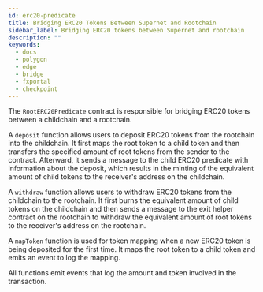 ```yaml
---
id: erc20-predicate
title: Bridging ERC20 Tokens Between Supernet and Rootchain
sidebar_label: Bridging ERC20 tokens between Supernet and rootchain
description: ""
keywords:
  - docs
  - polygon
  - edge
  - bridge
  - fxportal
  - checkpoint
---
```


The `RootERC20Predicate` contract is responsible for bridging ERC20 tokens between a childchain and a rootchain.

A `deposit` function allows users to deposit ERC20 tokens from the rootchain into the childchain. It first maps the root token to a child token and then transfers the specified amount of root tokens from the sender to the contract. Afterward, it sends a message to the child ERC20 predicate with information about the deposit, which results in the minting of the equivalent amount of child tokens to the receiver's address on the childchain.

A `withdraw` function allows users to withdraw ERC20 tokens from the childchain to the rootchain. It first burns the equivalent amount of child tokens on the childchain and then sends a message to the exit helper contract on the rootchain to withdraw the equivalent amount of root tokens to the receiver's address on the rootchain.

A `mapToken` function is used for token mapping when a new ERC20 token is being deposited for the first time. It maps the root token to a child token and emits an event to log the mapping.

All functions emit events that log the amount and token involved in the transaction.
